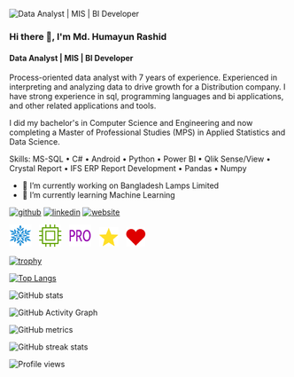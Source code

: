 ![Data Analyst | MIS | BI Developer](https://encrypted-tbn0.gstatic.com/images?q=tbn:ANd9GcQ_iGi1ZkVowlXD9x4rnagT8alr9FOx7--qfQ&usqp=CAU)
### Hi there 👋, I'm Md. Humayun Rashid
#### Data Analyst | MIS | BI Developer


Process-oriented data analyst with 7 years of experience. Experienced in interpreting and analyzing data to drive growth for a Distribution company. I have strong experience in sql, programming languages and bi applications, and other related applications and tools.

I did my bachelor's in Computer Science and Engineering and now completing a Master of Professional Studies (MPS) in Applied Statistics and Data Science.

Skills: MS-SQL • C# • Android • Python • Power BI • Qlik Sense/View • Crystal Report • IFS ERP Report Development  • Pandas • Numpy

- 🔭 I’m currently working on Bangladesh Lamps Limited 
- 🌱 I’m currently learning Machine Learning 


[<img src='https://cdn.jsdelivr.net/npm/simple-icons@3.0.1/icons/github.svg' alt='github' height='40'>](https://github.com/hrashidBI)  [<img src='https://cdn.jsdelivr.net/npm/simple-icons@3.0.1/icons/linkedin.svg' alt='linkedin' height='40'>](https://www.linkedin.com/in/https://www.linkedin.com/in/mdhumayunrashid//)  [<img src='https://cdn.jsdelivr.net/npm/simple-icons@3.0.1/icons/icloud.svg' alt='website' height='40'>](https://hrashidbi.github.io/mdhumayunrashid/)  

<a href='https://archiveprogram.github.com/'><img src='https://raw.githubusercontent.com/acervenky/animated-github-badges/master/assets/acbadge.gif' width='40' height='40'></a> <a href='https://docs.github.com/en/developers'><img src='https://raw.githubusercontent.com/acervenky/animated-github-badges/master/assets/devbadge.gif' width='40' height='40'></a> <a href='https://github.com/pricing'><img src='https://raw.githubusercontent.com/acervenky/animated-github-badges/master/assets/pro.gif' width='40' height='40'></a> <a href='https://stars.github.com/'><img src='https://raw.githubusercontent.com/acervenky/animated-github-badges/master/assets/starbadge.gif' width='35' height='35'></a> <a href='https://docs.github.com/en/github/supporting-the-open-source-community-with-github-sponsors'><img src='https://raw.githubusercontent.com/acervenky/animated-github-badges/master/assets/sponsorbadge.gif' width='35' height='35'></a> 

[![trophy](https://github-profile-trophy.vercel.app/?username=hrashidBI)](https://github.com/ryo-ma/github-profile-trophy)

[![Top Langs](https://github-readme-stats.vercel.app/api/top-langs/?username=hrashidBI)](https://github.com/anuraghazra/github-readme-stats)

![GitHub stats](https://github-readme-stats.vercel.app/api?username=hrashidBI&show_icons=true&count_private=true)  

![GitHub Activity Graph](https://activity-graph.herokuapp.com/graph?username=hrashidBI)  

![GitHub metrics](https://metrics.lecoq.io/hrashidBI)  

![GitHub streak stats](https://github-readme-streak-stats.herokuapp.com/?user=hrashidBI)  

![Profile views](https://gpvc.arturio.dev/hrashidBI)  
